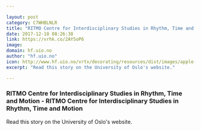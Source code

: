 ```yaml
---

layout: post
category: C7WHBLNLR
title: "RITMO Centre for Interdisciplinary Studies in Rhythm, Time and Motion - RITMO Centre for Interdisciplinary Studies in Rhythm, Time and Motion"
date: 2017-12-18 08:26:38
link: https://vrhk.co/2AY5oP6
image: 
domain: hf.uio.no
author: "hf.uio.no"
icon: http://www.hf.uio.no/vrtx/decorating/resources/dist/images/apple-touch-icon.png
excerpt: "Read this story on the University of Oslo's website."

---
```


### RITMO Centre for Interdisciplinary Studies in Rhythm, Time and Motion - RITMO Centre for Interdisciplinary Studies in Rhythm, Time and Motion

Read this story on the University of Oslo's website.